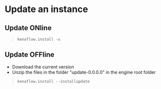 # Update an instance

## Update ONline
> `kenaflow.install -u`

## Update OFFline
- Download the current version
- Unzip the files in the folder "update-0.0.0.0" in the engine root folder
> `kenaflow.install --installupdate`